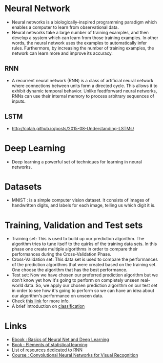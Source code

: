 # Neural Network
  - Neural networks is a biologically-inspired programming paradigm which enables a computer to learn from observational data.
  - Neural networks take a large number of training examples, and then develop a system which can learn from those training examples. In other words, the neural network uses the examples to automatically infer rules. Furthermore, by increasing the number of training examples, the network can learn more and improve its accuracy.
## RNN
  - A recurrent neural network (RNN) is a class of artificial neural network where connections between units form a directed cycle. This allows it to exhibit dynamic temporal behavior. Unlike feedforward neural networks, RNNs can use their internal memory to process arbitrary sequences of inputs. 
## LSTM
  - http://colah.github.io/posts/2015-08-Understanding-LSTMs/

# Deep Learning
  - Deep learning a powerful set of techniques for learning in neural networks. 

# Datasets
  - MNIST : is a simple computer vision dataset. It consists of images of handwritten digits, and labels for each image, telling us which digit it is.

# Training, Validation and Test sets
  - Training set: This is used to build up our prediction algorithm. The algorithm tries to tune itself to the quirks of the training data sets. In this phase one create multiple algorithms in order to compare their performances during the Cross-Validation Phase.
  - Cross-Validation set: This data set is used to compare the performances of the prediction algorithms that were created based on the training set. One choose the algorithm that has the best performance.
  - Test set: Now we have chosen our preferred prediction algorithm but we don't know yet how it's going to perform on completely unseen real-world data. So, we apply our chosen prediction algorithm on our test set in order to see how it's going to perform so we can have an idea about our algorithm's performance on unseen data. 
  - Check [this link](https://stats.stackexchange.com/questions/19048/what-is-the-difference-between-test-set-and-validation-set) for more info.  
  - A brief introduction on [classification](https://cs231n.github.io/classification/)

# Links
  - [Ebook : Basics of Neural Net and Deep Learning](http://neuralnetworksanddeeplearning.com/)
  - [Book : Elements of statistical learning](https://web.stanford.edu/~hastie/ElemStatLearn/)
  - [List of resources dedicated to RNN](https://github.com/kjw0612/awesome-rnn)
  - [Course : Convolutional Neural Networks for Visual Recognition](https://cs231n.github.io/)
